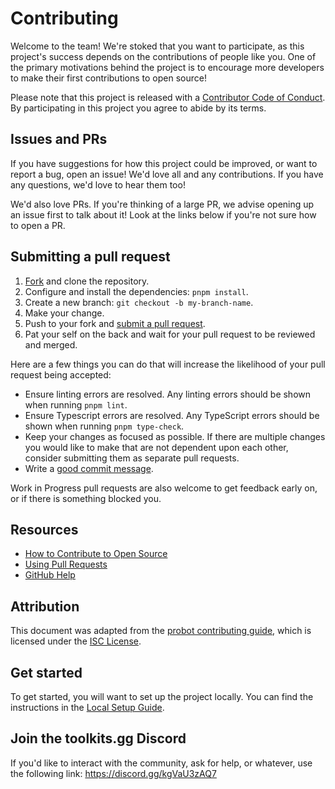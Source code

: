 # Contributing

[fork]: /fork
[pr]: /pr
[code-of-conduct]: ../CODE_OF_CONDUCT.md
[local-setup]: ../docs/LOCALSETUP.md

Welcome to the team! We're stoked that you want to participate, as this project's success depends on the contributions of people like you. One of the primary motivations behind the project is to encourage more developers to make their first contributions to open source!

Please note that this project is released with a [Contributor Code of Conduct][code-of-conduct]. By participating in this project you agree to abide by its terms.

## Issues and PRs

If you have suggestions for how this project could be improved, or want to report a bug, open an issue! We'd love all and any contributions. If you have any questions, we'd love to hear them too!

We'd also love PRs. If you're thinking of a large PR, we advise opening up an issue first to
talk about it! Look at the links below if you're not sure how to open a PR.

## Submitting a pull request

1. [Fork][fork] and clone the repository.
1. Configure and install the dependencies: `pnpm install`.
1. Create a new branch: `git checkout -b my-branch-name`.
1. Make your change.
1. Push to your fork and [submit a pull request][pr].
1. Pat your self on the back and wait for your pull request to be reviewed and merged.

Here are a few things you can do that will increase the likelihood of your pull request being accepted:

- Ensure linting errors are resolved. Any linting errors should be shown when running `pnpm lint`.
- Ensure Typescript errors are resolved. Any TypeScript errors should be shown when running `pnpm type-check`.
- Keep your changes as focused as possible. If there are multiple changes you would like to make that are not dependent upon each other, consider submitting them as separate pull requests.
- Write a [good commit message](http://tbaggery.com/2008/04/19/a-note-about-git-commit-messages.html).

Work in Progress pull requests are also welcome to get feedback early on, or if there is something blocked you.

## Resources

- [How to Contribute to Open Source](https://opensource.guide/how-to-contribute/)
- [Using Pull Requests](https://help.github.com/articles/about-pull-requests/)
- [GitHub Help](https://help.github.com)

## Attribution

This document was adapted from the [probot contributing guide](https://github.com/probot/template/blob/master/CONTRIBUTING.md), which is licensed under the [ISC License](https://opensource.org/licenses/ISC).

## Get started

To get started, you will want to set up the project locally. You can find the instructions in the [Local Setup Guide][local-setup].

## Join the toolkits.gg Discord

If you'd like to interact with the community, ask for help, or whatever, use the following link: https://discord.gg/kgVaU3zAQ7
